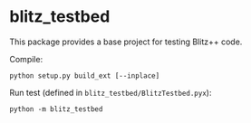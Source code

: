 blitz_testbed
=============

This package provides a base project for testing Blitz++ code.

Compile:

    python setup.py build_ext [--inplace]

Run test (defined in `blitz_testbed/BlitzTestbed.pyx`):

    python -m blitz_testbed
